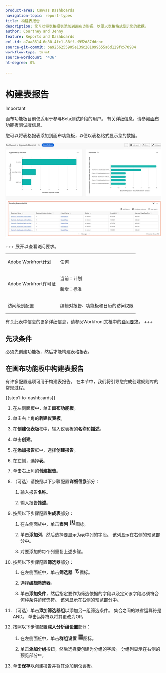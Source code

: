 ```yaml
---
product-area: Canvas Dashboards
navigation-topic: report-types
title: 构建表报告
description: 您可以将表格报表添加到画布功能板，以便以表格格式显示您的数据。
author: Courtney and Jenny
feature: Reports and Dashboards
exl-id: a7aa8614-6e80-4fc1-88ff-d952d87ddcbc
source-git-commit: ba9256255905e139c281099555a6d129fc570984
workflow-type: tm+mt
source-wordcount: '436'
ht-degree: 0%

---
```


# 构建表报告

>[!IMPORTANT]
>
>画布功能板目前仅适用于参与Beta测试阶段的用户。 有关详细信息，请参阅[画布功能板测试版信息](/help/quicksilver/product-announcements/betas/canvas-dashboards-beta/canvas-dashboards-beta-information.md)。

您可以将表格报表添加到画布功能板，以便以表格格式显示您的数据。

![表报告示例](assets/table-example-main.png)

+++ 展开以查看访问要求。

<table style="table-layout:auto"> 
<col> 
</col> 
<col> 
</col> 
<tbody> 
<tr> 
   <td role="rowheader"><p>Adobe Workfront计划</p></td> 
   <td> 
<p>任何 </p> 
   </td> 
<tr> 
 <tr> 
   <td role="rowheader"><p>Adobe Workfront许可证</p></td> 
   <td> 
<p>当前：计划 </p> 
<p>新增：标准</p> 
   </td> 
   </tr> 
  </tr> 
  <tr> 
   <td role="rowheader"><p>访问级别配置</p></td> 
   <td><p>编辑对报告、功能板和日历的访问权限</p>
  </td> 
  </tr>  
</tbody> 
</table>

有关此表中信息的更多详细信息，请参阅Workfront文档中的[访问要求](/help/quicksilver/administration-and-setup/add-users/access-levels-and-object-permissions/access-level-requirements-in-documentation.md)。
+++

## 先决条件

必须先创建功能板，然后才能构建表格报表。

## 在画布功能板中构建表报告

有许多配置选项可用于构建表报告。 在本节中，我们将引导您完成创建规则库的常规过程。

{{step1-to-dashboards}}

1. 在左侧面板中，单击&#x200B;**画布功能板**。

1. 单击右上角的&#x200B;**新建仪表板**。

1. 在&#x200B;**创建仪表板**&#x200B;框中，输入仪表板的&#x200B;**名称**&#x200B;和&#x200B;**描述**。

1. 单击&#x200B;**创建**。

1. 在&#x200B;**添加报告**&#x200B;框中，选择&#x200B;**创建报告**。

1. 在左侧，选择&#x200B;**表**。

1. 单击右上角的&#x200B;**创建报告**。

1. （可选）请按照以下步骤配置&#x200B;**详细信息**&#x200B;部分：

   1. 输入报告&#x200B;**名称**。

   1. 输入报告&#x200B;**描述**。

1. 按照以下步骤配置&#x200B;**生成表**&#x200B;部分：

   1. 在左侧面板中，单击&#x200B;**表列** ![生成表图标](assets/drilldown-column.png)图标。

   1. 单击&#x200B;**添加列**，然后选择要显示为表中列的字段。 该列显示在右侧的预览部分中。

   1. 对要添加的每个列重复上述步骤。

1. 按照以下步骤配置&#x200B;**筛选器**&#x200B;部分：

   1. 在左侧面板中，单击&#x200B;**筛选器** ![筛选器图标](assets/filter-icon.png)图标。

   1. 选择&#x200B;**编辑筛选器**。

   1. 单击&#x200B;**添加条件**，然后指定要作为筛选依据的字段以及定义该字段必须符合何种条件的修饰符。 该列显示在右侧的预览部分中。

1. （可选）单击&#x200B;**添加筛选器组**&#x200B;以添加另一组筛选条件。 集合之间的缺省运算符是AND。 单击运算符以将其更改为OR。

1. 按照以下步骤配置&#x200B;**深入分析组设置**&#x200B;部分：

   1. 在左侧面板中，单击&#x200B;**群组设置** ![群组设置图标](assets/drilldown-group-icon.png)图标。

   1. 单击&#x200B;**添加分组**&#x200B;按钮，然后选择要创建为分组的字段。 分组列显示在右侧的预览部分中。

1. 单击&#x200B;**保存**&#x200B;以创建报告并将其添加到仪表板。
